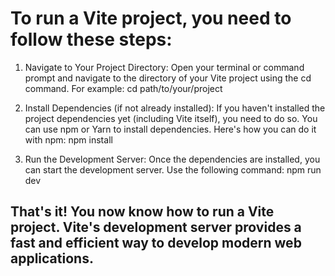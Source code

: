 # To run a Vite project, you need to follow these steps:

1. Navigate to Your Project Directory: Open your terminal or command prompt and navigate to the directory of your Vite project using the cd command. For example:  cd path/to/your/project

2. Install Dependencies (if not already installed): If you haven't installed the project dependencies yet (including Vite itself), you need to do so. You can use npm or Yarn to install dependencies. Here's how you can do it with npm: npm install

3. Run the Development Server: Once the dependencies are installed, you can start the development server. Use the following command:  npm run dev

## That's it! You now know how to run a Vite project. Vite's development server provides a fast and efficient way to develop modern web applications.
